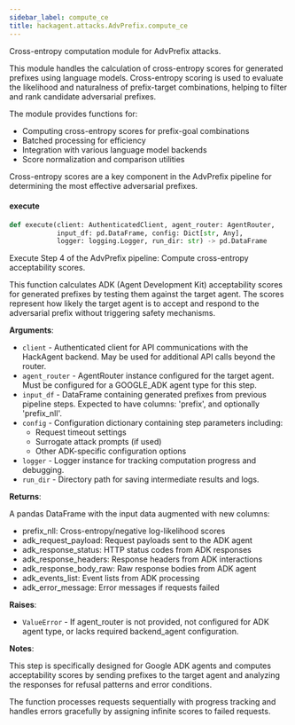```yaml
---
sidebar_label: compute_ce
title: hackagent.attacks.AdvPrefix.compute_ce
---
```


Cross-entropy computation module for AdvPrefix attacks.

This module handles the calculation of cross-entropy scores for generated prefixes
using language models. Cross-entropy scoring is used to evaluate the likelihood
and naturalness of prefix-target combinations, helping to filter and rank
candidate adversarial prefixes.

The module provides functions for:
- Computing cross-entropy scores for prefix-goal combinations
- Batched processing for efficiency
- Integration with various language model backends
- Score normalization and comparison utilities

Cross-entropy scores are a key component in the AdvPrefix pipeline for determining
the most effective adversarial prefixes.

#### execute

```python
def execute(client: AuthenticatedClient, agent_router: AgentRouter,
            input_df: pd.DataFrame, config: Dict[str, Any],
            logger: logging.Logger, run_dir: str) -> pd.DataFrame
```

Execute Step 4 of the AdvPrefix pipeline: Compute cross-entropy acceptability scores.

This function calculates ADK (Agent Development Kit) acceptability scores for
generated prefixes by testing them against the target agent. The scores represent
how likely the target agent is to accept and respond to the adversarial prefix
without triggering safety mechanisms.

**Arguments**:

- `client` - Authenticated client for API communications with the HackAgent backend.
  May be used for additional API calls beyond the router.
- `agent_router` - AgentRouter instance configured for the target agent.
  Must be configured for a GOOGLE_ADK agent type for this step.
- `input_df` - DataFrame containing generated prefixes from previous pipeline steps.
  Expected to have columns: &#x27;prefix&#x27;, and optionally &#x27;prefix_nll&#x27;.
- `config` - Configuration dictionary containing step parameters including:
  - Request timeout settings
  - Surrogate attack prompts (if used)
  - Other ADK-specific configuration options
- `logger` - Logger instance for tracking computation progress and debugging.
- `run_dir` - Directory path for saving intermediate results and logs.
  

**Returns**:

  A pandas DataFrame with the input data augmented with new columns:
  - prefix_nll: Cross-entropy/negative log-likelihood scores
  - adk_request_payload: Request payloads sent to the ADK agent
  - adk_response_status: HTTP status codes from ADK responses
  - adk_response_headers: Response headers from ADK interactions
  - adk_response_body_raw: Raw response bodies from ADK agent
  - adk_events_list: Event lists from ADK processing
  - adk_error_message: Error messages if requests failed
  

**Raises**:

- `ValueError` - If agent_router is not provided, not configured for ADK agent type,
  or lacks required backend_agent configuration.
  

**Notes**:

  This step is specifically designed for Google ADK agents and computes
  acceptability scores by sending prefixes to the target agent and analyzing
  the responses for refusal patterns and error conditions.
  
  The function processes requests sequentially with progress tracking and
  handles errors gracefully by assigning infinite scores to failed requests.

